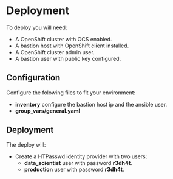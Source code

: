 # Deployment

To deploy you will need:

+ A OpenShift cluster with OCS enabled.
+ A bastion host with OpenShift client installed.
+ A OpenShift cluster admin user.
+ A bastion user with public key configured.

## Configuration

Configure the folowing files to fit your environment:

+ **inventory** configure the bastion host ip and the ansible user.
+ **group_vars/general.yaml**

## Deployment

The deploy will:

+ Create a HTPasswd identity provider with two users:
  + **data_scientist** user with password **r3dh4t**.
  + **production** user with password **r3dh4t**.